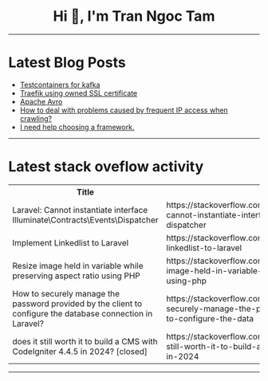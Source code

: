 <h1 align="center">Hi 👋, I'm Tran Ngoc Tam</h1>

---

# Latest Blog Posts 
<!-- BLOG-POST-LIST:START -->
- [Testcontainers for kafka](https://dev.to/said_olano/testcontainers-for-kafka-4c2o)
- [Traefik using owned SSL certificate](https://dev.to/jhonoryza/traefik-using-owned-ssl-certificate-2b4n)
- [Apache Avro](https://dev.to/said_olano/apache-avro-2a81)
- [How to deal with problems caused by frequent IP access when crawling?](https://dev.to/98ip/how-to-deal-with-problems-caused-by-frequent-ip-access-when-crawling-533n)
- [I need help choosing a framework.](https://dev.to/koen_stewart_f2b51f676687/i-need-help-choosing-a-framework-1c0d)
<!-- BLOG-POST-LIST:END -->

---

# Latest stack oveflow activity
<table>
  <tr><th>Title</th><th>Link</th></tr>
  <!-- STACKOVERFLOW:START --><tr><td>Laravel: Cannot instantiate interface Illuminate\Contracts\Events\Dispatcher</td><td>https://stackoverflow.com/questions/79319075/laravel-cannot-instantiate-interface-illuminate-contracts-events-dispatcher</td></tr><tr><td>Implement Linkedlist to Laravel</td><td>https://stackoverflow.com/questions/79318996/implement-linkedlist-to-laravel</td></tr><tr><td>Resize image held in variable while preserving aspect ratio using PHP</td><td>https://stackoverflow.com/questions/79318992/resize-image-held-in-variable-while-preserving-aspect-ratio-using-php</td></tr><tr><td>How to securely manage the password provided by the client to configure the database connection in Laravel?</td><td>https://stackoverflow.com/questions/79318956/how-to-securely-manage-the-password-provided-by-the-client-to-configure-the-data</td></tr><tr><td>does it still worth it to build a CMS with CodeIgniter 4.4.5 in 2024? [closed]</td><td>https://stackoverflow.com/questions/79318835/does-it-still-worth-it-to-build-a-cms-with-codeigniter-4-4-5-in-2024</td></tr><!-- STACKOVERFLOW:END -->
</table>

---


